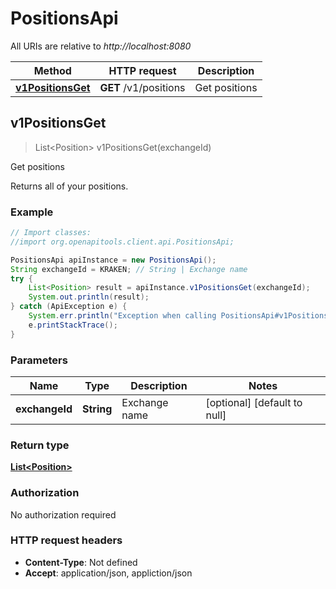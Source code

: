 # PositionsApi

All URIs are relative to *http://localhost:8080*

Method | HTTP request | Description
------------- | ------------- | -------------
[**v1PositionsGet**](PositionsApi.md#v1PositionsGet) | **GET** /v1/positions | Get positions



## v1PositionsGet

> List&lt;Position&gt; v1PositionsGet(exchangeId)

Get positions

Returns all of your positions.

### Example

```java
// Import classes:
//import org.openapitools.client.api.PositionsApi;

PositionsApi apiInstance = new PositionsApi();
String exchangeId = KRAKEN; // String | Exchange name
try {
    List<Position> result = apiInstance.v1PositionsGet(exchangeId);
    System.out.println(result);
} catch (ApiException e) {
    System.err.println("Exception when calling PositionsApi#v1PositionsGet");
    e.printStackTrace();
}
```

### Parameters


Name | Type | Description  | Notes
------------- | ------------- | ------------- | -------------
 **exchangeId** | **String**| Exchange name | [optional] [default to null]

### Return type

[**List&lt;Position&gt;**](Position.md)

### Authorization

No authorization required

### HTTP request headers

- **Content-Type**: Not defined
- **Accept**: application/json, appliction/json

